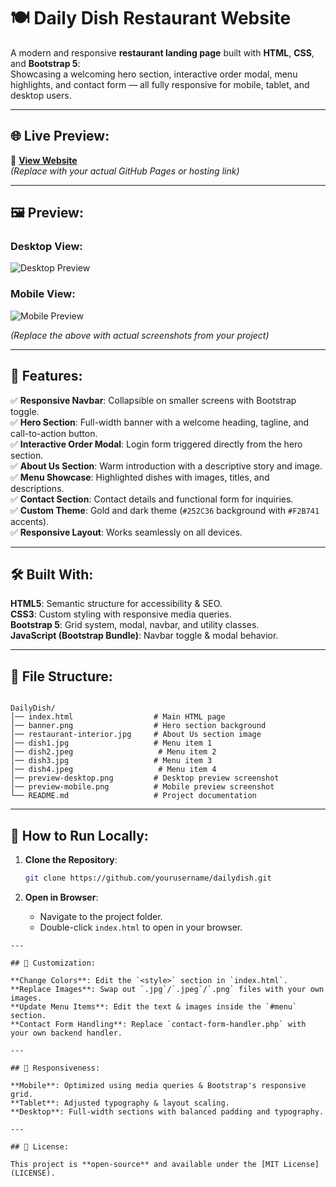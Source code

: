 
# 🍽️ Daily Dish Restaurant Website

A modern and responsive **restaurant landing page** built with **HTML**, **CSS**, and **Bootstrap 5**:  
Showcasing a welcoming hero section, interactive order modal, menu highlights, and contact form — all fully responsive for mobile, tablet, and desktop users.

---

## 🌐 Live Preview:

🔗 **[View Website](https://yourusername.github.io/dailydish/)**  
*(Replace with your actual GitHub Pages or hosting link)*

---

## 🖼️ Preview:

### Desktop View:
![Desktop Preview](preview-desktop.png)

### Mobile View:
![Mobile Preview](preview-mobile.png)

*(Replace the above with actual screenshots from your project)*

---

## 📌 Features:

✅ **Responsive Navbar**: Collapsible on smaller screens with Bootstrap toggle.  
✅ **Hero Section**: Full-width banner with a welcome heading, tagline, and call-to-action button.  
✅ **Interactive Order Modal**: Login form triggered directly from the hero section.  
✅ **About Us Section**: Warm introduction with a descriptive story and image.  
✅ **Menu Showcase**: Highlighted dishes with images, titles, and descriptions.  
✅ **Contact Section**: Contact details and functional form for inquiries.  
✅ **Custom Theme**: Gold and dark theme (`#252C36` background with `#F2B741` accents).  
✅ **Responsive Layout**: Works seamlessly on all devices.

---

## 🛠️ Built With:

**HTML5**: Semantic structure for accessibility & SEO.  
**CSS3**: Custom styling with responsive media queries.  
**Bootstrap 5**: Grid system, modal, navbar, and utility classes.  
**JavaScript (Bootstrap Bundle)**: Navbar toggle & modal behavior.

---

## 📂 File Structure:

```

DailyDish/
│── index.html                  # Main HTML page
│── banner.png                  # Hero section background
│── restaurant-interior.jpg     # About Us section image
│── dish1.jpg                   # Menu item 1
│── dish2.jpeg                   # Menu item 2
│── dish3.jpg                   # Menu item 3
│── dish4.jpeg                   # Menu item 4
│── preview-desktop.png         # Desktop preview screenshot
│── preview-mobile.png          # Mobile preview screenshot
└── README.md                   # Project documentation

````

---

## 🚀 How to Run Locally:

1. **Clone the Repository**:
   ```bash
   git clone https://github.com/yourusername/dailydish.git


2. **Open in Browser**:

   * Navigate to the project folder.
   * Double-click `index.html` to open in your browser.
```
---

## 🎨 Customization:

**Change Colors**: Edit the `<style>` section in `index.html`.
**Replace Images**: Swap out `.jpg`/`.jpeg`/`.png` files with your own images.
**Update Menu Items**: Edit the text & images inside the `#menu` section.
**Contact Form Handling**: Replace `contact-form-handler.php` with your own backend handler.

---

## 📱 Responsiveness:

**Mobile**: Optimized using media queries & Bootstrap's responsive grid.
**Tablet**: Adjusted typography & layout scaling.
**Desktop**: Full-width sections with balanced padding and typography.

---

## 📜 License:

This project is **open-source** and available under the [MIT License](LICENSE).

